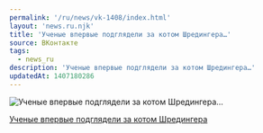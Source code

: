```yaml
---
permalink: '/ru/news/vk-1408/index.html'
layout: 'news.ru.njk'
title: 'Ученые впервые подглядели за котом Шредингера…'
source: ВКонтакте
tags:
  - news_ru
description: 'Ученые впервые подглядели за котом Шредингера…'
updatedAt: 1407180286
---
```

![Ученые впервые подглядели за котом Шредингера…](https://sun9-33.userapi.com/_9bQpywgwoad42kxZXkPFSQCohVNcLwxNCA7-g/xukfrN9rxSo.jpg)

[Ученые впервые подглядели за котом Шредингера](http://lenta.ru/news/2014/07/31/states/)
